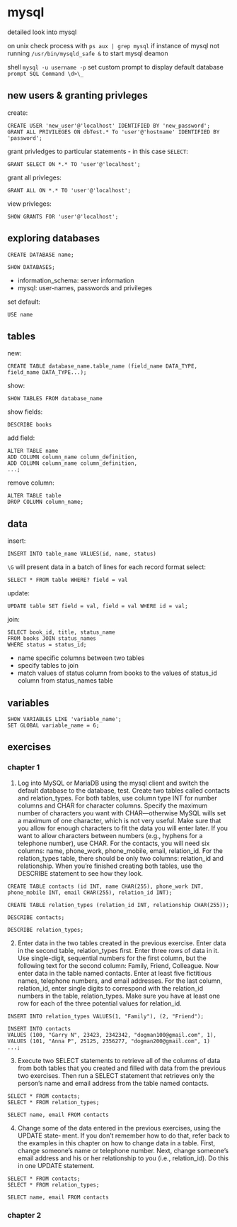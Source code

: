 # mysql
detailed look into mysql

on unix check process with ```ps aux | grep mysql``` if instance of mysql not running ```/usr/bin/mysqld_safe &``` to start mysql deamon

shell ```mysql -u username -p```
set custom prompt to display default database ```prompt SQL Command \d>\_```

## new users & granting privleges

create:
```mysql
CREATE USER 'new_user'@'localhost' IDENTIFIED BY 'new_password';
GRANT ALL PRIVILEGES ON dbTest.* To 'user'@'hostname' IDENTIFIED BY 'password';
```
grant privledges to particular statements - in this case ```SELECT```:
```mysql
GRANT SELECT ON *.* TO 'user'@'localhost';
```
grant all privleges:
```mysql
GRANT ALL ON *.* TO 'user'@'localhost';
```
view privleges:
```mysql
SHOW GRANTS FOR 'user'@'localhost';
```

## exploring databases

```mysql
CREATE DATABASE name;
```

```mysql
SHOW DATABASES;
```
- information_schema: server information
- mysql: user-names, passwords and privileges

set default:
```mysql
USE name
```

## tables

new:
```mysql
CREATE TABLE database_name.table_name (field_name DATA_TYPE, field_name DATA_TYPE...);
```
show:
```mysql
SHOW TABLES FROM database_name
```
show fields:
```mysql
DESCRIBE books
```

add field:
```mysql
ALTER TABLE name
ADD COLUMN column_name column_definition,
ADD COLUMN column_name column_definition,
...;
```

remove column:
```mysql
ALTER TABLE table
DROP COLUMN column_name;
```

## data

insert:
```mysql
INSERT INTO table_name VALUES(id, name, status)
```

```\G``` will present data in a batch of lines for each record format
select:
```mysql
SELECT * FROM table WHERE? field = val
```

update:
```mysql
UPDATE table SET field = val, field = val WHERE id = val;
```

join:
```mysql
SELECT book_id, title, status_name
FROM books JOIN status_names
WHERE status = status_id;
```
-  name specific columns between two tables
-  specify tables to join
-  match values of status column from books to the values of status_id column from status_names table


## variables

```mysql
SHOW VARIABLES LIKE 'variable_name';
SET GLOBAL variable_name = 6;
```


## exercises

### chapter 1

1. Log into MySQL or MariaDB using the mysql client and switch the default database to the database, test. Create two tables called contacts and relation_types. For both tables, use column type INT for number columns and CHAR for character columns. Specify the maximum number of characters you want with CHAR—otherwise MySQL wills set a maximum of one character, which is not very useful. Make sure that you allow for enough characters to fit the data you will enter later. If you want to allow characters between numbers (e.g., hyphens for a telephone number), use CHAR. For the contacts, you will need six columns: name, phone_work, phone_mobile, email, relation_id. For the relation_types table, there should be only two columns: relation_id and relationship.
When you’re finished creating both tables, use the DESCRIBE statement to see how they look.

```mysql
CREATE TABLE contacts (id INT, name CHAR(255), phone_work INT, phone_mobile INT, email CHAR(255), relation_id INT);

CREATE TABLE relation_types (relation_id INT, relationship CHAR(255));

DESCRIBE contacts;

DESCRIBE relation_types;
```

2. Enter data in the two tables created in the previous exercise. Enter data in the second table, relation_types first. Enter three rows of data in it. Use single-digit, sequential numbers for the first column, but the following text for the second column: Family, Friend, Colleague. Now enter data in the table named contacts. Enter at least five fictitious names, telephone numbers, and email addresses. For the last column, relation_id, enter single digits to correspond with the relation_id numbers in the table, relation_types. Make sure you have at least one row for each of the three potential values for relation_id.

```mysql
INSERT INTO relation_types VALUES(1, "Family"), (2, "Friend");

INSERT INTO contacts
VALUES (100, "Garry N", 23423, 2342342, "dogman100@gmail.com", 1),
VALUES (101, "Anna P", 25125, 2356277, "dogman200@gmail.com", 1)
...;

```

3. Execute two SELECT statements to retrieve all of the columns of data from both tables that you created and filled with data from the previous two exercises. Then run a SELECT statement that retrieves only the person’s name and email address from the table named contacts.

```mysql
SELECT * FROM contacts;
SELECT * FROM relation_types;

SELECT name, email FROM contacts
```

4. Change some of the data entered in the previous exercises, using the UPDATE state‐ ment. If you don’t remember how to do that, refer back to the examples in this chapter on how to change data in a table. First, change someone’s name or telephone number. Next, change someone’s email address and his or her relationship to you (i.e., relation_id). Do this in one UPDATE statement.

```mysql
SELECT * FROM contacts;
SELECT * FROM relation_types;

SELECT name, email FROM contacts
```

### chapter 2

